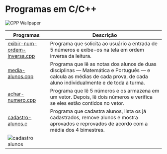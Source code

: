 # Programas em C/C++

![CPP Wallpaper](https://bs-uploads.toptal.io/blackfish-uploads/blog/article/content/cover_image_file/cover_image/16981/cover-0325-LearnCandC__Languages_Dan_Newsletter-743100f051077054fa1cc613ff4523a2.png)

Programas | Descrição
----------|----------
[exibir-num-ordem-inversa.cpp](https://github.com/jeziel-almeida/CPP/blob/main/exibir-num-ordem-inversa.cpp) | Programa que solicita ao usuário a entrada de 5 números e exibe-os na tela em ordem inversa da leitura.
[media-alunos.cpp](https://github.com/jeziel-almeida/CPP/blob/main/media-alunos.cpp) | Programa que lê as notas dos alunos de duas disciplinas — Matemática e Português — e calcula as médias de cada prova, de cada aluno individualmente e de toda a turma.
[achar-numero.cpp](https://github.com/jeziel-almeida/CPP/blob/main/achar-numero.cpp) | Programa que lê 5 números e os armazena em um vetor. Depois, lê dois números e verifica se eles estão contidos no vetor.
[cadastro-alunos.c](https://github.com/jeziel-almeida/C-Cpp/blob/main/cadastro-alunos.c) | Programa que cadastra alunos, lista os já cadastrados, remove alunos e mostra aprovados e reprovados de acordo com a média dos 4 bimestres.
![cadastro alunos](https://github.com/jeziel-almeida/C-Cpp/blob/main/cadastro-alunos.png) | 
